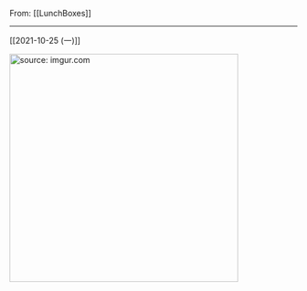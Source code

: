 From: [[LunchBoxes]]

---

[[2021-10-25 (一)]]

<a href="https://imgur.com/M0u7Z6l"><img src="https://i.imgur.com/M0u7Z6l.jpg" title="source: imgur.com" width="400px"/></a>